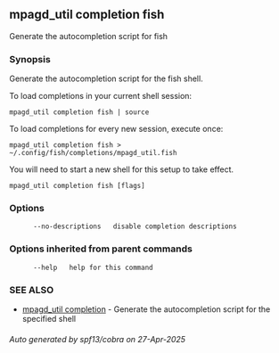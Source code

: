 ## mpagd_util completion fish

Generate the autocompletion script for fish

### Synopsis

Generate the autocompletion script for the fish shell.

To load completions in your current shell session:

	mpagd_util completion fish | source

To load completions for every new session, execute once:

	mpagd_util completion fish > ~/.config/fish/completions/mpagd_util.fish

You will need to start a new shell for this setup to take effect.


```
mpagd_util completion fish [flags]
```

### Options

```
      --no-descriptions   disable completion descriptions
```

### Options inherited from parent commands

```
      --help   help for this command
```

### SEE ALSO

* [mpagd_util completion](mpagd_util_completion.md)	 - Generate the autocompletion script for the specified shell

###### Auto generated by spf13/cobra on 27-Apr-2025
